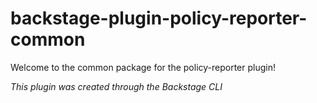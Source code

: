 # backstage-plugin-policy-reporter-common

Welcome to the common package for the policy-reporter plugin!

_This plugin was created through the Backstage CLI_
